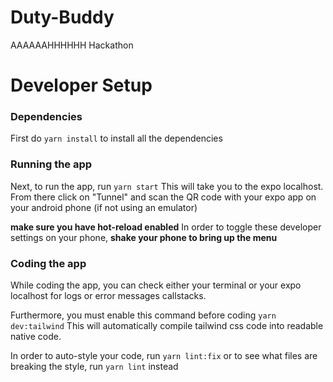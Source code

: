 # Duty-Buddy
AAAAAAHHHHHH Hackathon

# Developer Setup

### Dependencies

First do
`yarn install`
to install all the dependencies

### Running the app

Next, to run the app, run
`yarn start`
This will take you to the expo localhost. From there click on "Tunnel" and scan the QR code
with your expo app on your android phone (if not using an emulator)

**make sure you have hot-reload enabled**
In order to toggle these developer settings on your phone, **shake your phone to bring up the menu**

### Coding the app

While coding the app, you can check either your terminal or your expo localhost for logs or error messages callstacks.

Furthermore, you must enable this command before coding
`yarn dev:tailwind`
This will automatically compile tailwind css code into readable native code.

In order to auto-style your code, run
`yarn lint:fix`
or to see what files are breaking the style, run
`yarn lint` 
instead